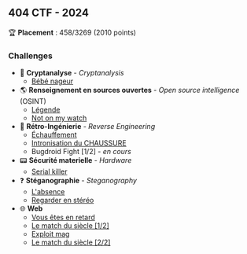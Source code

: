 ## 404 CTF - 2024

🏆 **Placement** : 458/3269 (2010 points)

### Challenges

- 🔐 **Cryptanalyse** - *Cryptanalysis*
    - [Bébé nageur](./404CTF%202024/Cryptanalyse/B%C3%A9b%C3%A9%20nageur/challenge.py) 
- 🌎 **Renseignement en sources ouvertes** - *Open source intelligence* (OSINT)
    - [Légende](./404CTF%202024/Renseignements%20en%20sources%20ouvertes/L%C3%A9gende/writeup.md)
    - [Not on my watch](./404CTF%202024/Renseignements%20en%20sources%20ouvertes/Not%20on%20my%20watch/writeup.md)
- 🔧 **Rétro-Ingénierie** - *Reverse Engineering*
    - [Échauffement](./404CTF%202024/R%C3%A9tro-Ing%C3%A9nierie/Echauffement/writeup.md)
    - [Intronisation du CHAUSSURE](./404CTF%202024/R%C3%A9tro-Ing%C3%A9nierie/Intronisation%20du%20CHAUSSURE/writeup.md)
    - Bugdroid Fight [1/2] - *en cours*
- 📟 **Sécurité materielle** - *Hardware*
    - [Serial killer](./404CTF%202024/S%C3%A9curit%C3%A9%20mat%C3%A9rielle/Serial%20killer/writeup.md)
- ❓ **Stéganographie** - *Steganography*
    - [L'absence](./404CTF%202024/St%C3%A9ganographie/L'absence/writeup.md)
    - [Regarder en stéréo](./404CTF%202024/St%C3%A9ganographie/Regarder%20en%20st%C3%A9r%C3%A9o/writeup.md)
- 🌐 **Web**
    - [Vous êtes en retard](./404CTF%202024/Web/Vous%20%C3%AAtes%20en%20retard/writeup.md)
    - [Le match du siècle [1/2]](./404CTF%202024/Web/Le%20match%20du%20si%C3%A8cle%201/writeup.md)
    - [Exploit mag](./404CTF%202024/Web/Exploit%20mag/writeup.md)
    - [Le match du siècle [2/2]](./404CTF%202024/Web/Le%20match%20du%20si%C3%A8cle%202/writeup.md)
